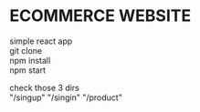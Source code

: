 # ECOMMERCE WEBSITE

simple react app\
git clone\
npm install\
npm start

check those 3 dirs\
"/singup" "/singin" "/product"
